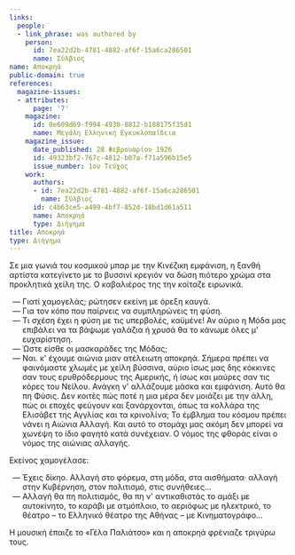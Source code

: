 ```yaml
---
links:
  people:
  - link_phrase: was authored by
    person:
      id: 7ea22d2b-4781-4882-af6f-15a6ca286501
      name: Σύλβιος
name: Αποκρηά
public-domain: true
references:
  magazine-issues:
  - attributes:
      page: '7'
    magazine:
      id: 0e609d69-f994-4930-8812-b188175f35d1
      name: Μεγάλη Ελληνική Εγκυκλοπαίδεια
    magazine_issue:
      date_published: 28 Φεβρουαρίου 1926
      id: 49323bf2-767c-4812-b07a-f71a596b15e5
      issue_number: 1ον Τεύχος
    work:
      authors:
      - id: 7ea22d2b-4781-4882-af6f-15a6ca286501
        name: Σύλβιος
      id: c4b63ce5-a499-4bf7-852d-18bd1d61a511
      name: Αποκρηά
      type: Διήγημα
title: Αποκρηά
type: Διήγημα
---
```


<main class="content" itemprop="text">
<p>Σε μια γωνιά του κοσμικού μπαρ με την Κινέζικη εμφάνιση, η ξανθή αρτίστα κατεγίνετο με το βυσσινί κρεγιόν να δώση
πιότερο χρώμα στα προκλητικά χείλη της. Ο καβαλιέρος της την κοίταζε ειρωνικά.</p>

<ol style="list-style-type: '&mdash; '">
  <li>Γιατί χαμογελάς; ρώτησεν εκείνη με όρεξη καυγά.</li>
  <li>Για τον κόπο που παίρνεις να συμπληρώνεις τη φύση.</li>
  <li>
    Τι σχέση έχει η φύση με τις υπερβολές, καϋμένε! Αν αύριο η Μόδα μας επιβάλει να τα βάψωμε γαλάζια ή χρυσά θα το
    κάνωμε όλες μ' ευχαρίστηση.
  </li>
  <li>Ώστε είσθε οι μασκαράδες της Μόδας;</li>
  <li>
    Ναι. κ' έχουμε αιώνια μιαν ατέλειωτη αποκρηά. Σήμερα πρέπει να φαινόμαστε χλωμές με χείλη βύσσινα, αύριο ίσως μας
    δης κόκκινες σαν τους ερυθρόδερμους της Αμερικής, ή ίσως και μαύρες σαν τις κόρες του Νείλου. Ανάγκη ν' αλλάζουμε
    μάσκα και εμφάνιση. Αυτό θα πη Φύσις. Δεν κοιτές πώς ποτέ η μια μέρα δεν μοιάζει με την άλλη, πώς οι εποχές φεύγουν
    και ξανάρχονται, όπως τα κολλάρα της Ελισάβετ της Αγγλίας και τα κρινολίνα; Το έμβλημα του κόσμου πρέπει νάνει η
    Αιώνια Αλλαγή. Και αυτό το στομάχι μας ακόμη δεν μπορεί να χωνέψη το ίδιο φαγητό κατά συνέχειαν. Ο νόμος της φθοράς
    είναι ο νόμος της αιώνιας αλλαγής.
  </li>
</ol>

<p>Εκείνος χαμογέλασε:</p>

<ol style="list-style-type: '&mdash; '">
  <li>
    Έχεις δίκηο. Αλλαγή στο φόρεμα, στη μόδα, στα αισθήματα· αλλαγή στην Κυβέρνηση, στον πολιτισμό, στις συνήθειες...
  </li>
  <li>
    Αλλαγή θα πη πολιτισμός, θα πη ν' αντικαθιστάς το αμάξι με αυτοκίνητο, το καράβι με ατμόπλοιο, το αεριόφως με
    ηλεκτρικό, το θέατρο &ndash; το Ελληνικό θέατρο της Αθήνας &ndash; με Κινηματογράφο...
  </li>
</ol>

<p>Η μουσική έπαιζε το «Γέλα Παλιάτσο» και η αποκρηά φρένιαζε τριγύρω τους.</p>
</main>
